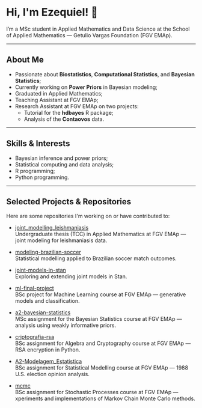 # Hi, I'm Ezequiel! 👋

I’m a MSc student in Applied Mathematics and Data Science at the School of Applied Mathematics — Getulio Vargas Foundation (FGV EMAp).

---

## About Me

- Passionate about **Biostatistics**, **Computational Statistics**, and **Bayesian Statistics**;
- Currently working on **Power Priors** in Bayesian modeling;
- Graduated in Applied Mathematics;
- Teaching Assistant at FGV EMAp;
- Research Assistant at FGV EMAp on two projects:  
  - Tutorial for the **hdbayes** R package;  
  - Analysis of the **Contaovos** data.

---

## Skills & Interests

- Bayesian inference and power priors;
- Statistical computing and data analysis;  
- R programming;
- Python programming.

---

## Selected Projects & Repositories

Here are some repositories I'm working on or have contributed to:

- [joint_modelling_leishmaniasis](https://github.com/EzequielEBS/joint_modelling_leishmaniasis)  
  Undergraduate thesis (TCC) in Applied Mathematics at FGV EMAp — joint modeling for leishmaniasis data.

- [modeling-brazilian-soccer](https://github.com/EzequielEBS/modeling-brazilian-soccer)  
  Statistical modelling applied to Brazilian soccer match outcomes.

- [joint-models-in-stan](https://github.com/EzequielEBS/joint-models-in-stan)  
  Exploring and extending joint models in Stan.

- [ml-final-project](https://github.com/EzequielEBS/ml-final-project)  
  BSc project for Machine Learning course at FGV EMAp — generative models and classification.
  
- [a2-bayesian-statistics](https://github.com/EzequielEBS/a2-bayesian-statistics)  
  MSc assignment for the Bayesian Statistics course at FGV EMAp — analysis using weakly informative priors.

- [criptografia-rsa](https://github.com/EzequielEBS/criptografia-rsa)  
  BSc assignment for Algebra and Cryptography course at FGV EMAp — RSA encryption in Python.

- [A2-Modelagem_Estatistica](https://github.com/EzequielEBS/A2-Modelagem_Estatistica)  
  BSc assignment for Statistical Modelling course at FGV EMAp — 1988 U.S. election opinion analysis.

- [mcmc](https://github.com/EzequielEBS/mcmc)  
  BSc assignment for Stochastic Processes course at FGV EMAp — xperiments and implementations of Markov Chain Monte Carlo methods.


<!--
**EzequielEBS/EzequielEBS** is a ✨ _special_ ✨ repository because its `README.md` (this file) appears on your GitHub profile.

Here are some ideas to get you started:

- 🔭 I’m currently working on ...
- 🌱 I’m currently learning ...
- 👯 I’m looking to collaborate on ...
- 🤔 I’m looking for help with ...
- 💬 Ask me about ...
- 📫 How to reach me: ...
- 😄 Pronouns: ...
- ⚡ Fun fact: ...
-->
